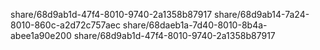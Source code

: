 share/68d9ab1d-47f4-8010-9740-2a1358b87917
share/68d9ab14-7a24-8010-860c-a2d72c757aec
share/68daeb1a-7d40-8010-8b4a-abee1a90e200
share/68d9ab1d-47f4-8010-9740-2a1358b87917
